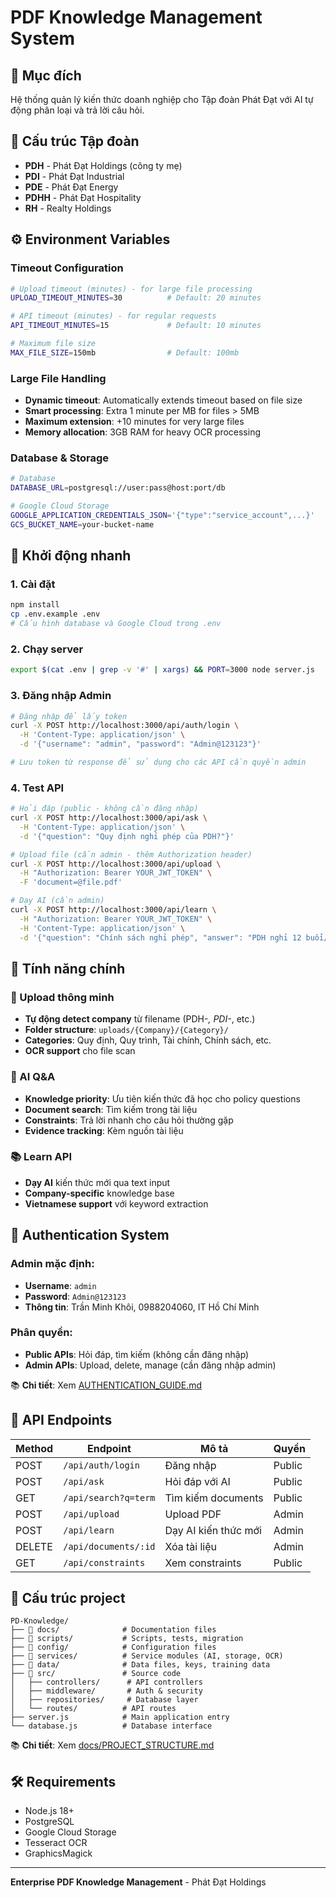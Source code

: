 # PDF Knowledge Management System

## 🎯 Mục đích
Hệ thống quản lý kiến thức doanh nghiệp cho Tập đoàn Phát Đạt với AI tự động phân loại và trả lời câu hỏi.

## 🏢 Cấu trúc Tập đoàn
- **PDH** - Phát Đạt Holdings (công ty mẹ)
- **PDI** - Phát Đạt Industrial  
- **PDE** - Phát Đạt Energy
- **PDHH** - Phát Đạt Hospitality
- **RH** - Realty Holdings

## ⚙️ Environment Variables

### Timeout Configuration
```bash
# Upload timeout (minutes) - for large file processing
UPLOAD_TIMEOUT_MINUTES=30          # Default: 20 minutes

# API timeout (minutes) - for regular requests  
API_TIMEOUT_MINUTES=15             # Default: 10 minutes

# Maximum file size
MAX_FILE_SIZE=150mb                # Default: 100mb
```

### Large File Handling
- **Dynamic timeout**: Automatically extends timeout based on file size
- **Smart processing**: Extra 1 minute per MB for files > 5MB
- **Maximum extension**: +10 minutes for very large files
- **Memory allocation**: 3GB RAM for heavy OCR processing

### Database & Storage
```bash
# Database
DATABASE_URL=postgresql://user:pass@host:port/db

# Google Cloud Storage  
GOOGLE_APPLICATION_CREDENTIALS_JSON='{"type":"service_account",...}'
GCS_BUCKET_NAME=your-bucket-name
```

## 🚀 Khởi động nhanh

### 1. Cài đặt
```bash
npm install
cp .env.example .env
# Cấu hình database và Google Cloud trong .env
```

### 2. Chạy server
```bash
export $(cat .env | grep -v '#' | xargs) && PORT=3000 node server.js
```

### 3. Đăng nhập Admin
```bash
# Đăng nhập để lấy token
curl -X POST http://localhost:3000/api/auth/login \
  -H 'Content-Type: application/json' \
  -d '{"username": "admin", "password": "Admin@123123"}'

# Lưu token từ response để sử dụng cho các API cần quyền admin
```

### 4. Test API
```bash
# Hỏi đáp (public - không cần đăng nhập)
curl -X POST http://localhost:3000/api/ask \
  -H 'Content-Type: application/json' \
  -d '{"question": "Quy định nghỉ phép của PDH?"}'

# Upload file (cần admin - thêm Authorization header)
curl -X POST http://localhost:3000/api/upload \
  -H "Authorization: Bearer YOUR_JWT_TOKEN" \
  -F 'document=@file.pdf'

# Dạy AI (cần admin)
curl -X POST http://localhost:3000/api/learn \
  -H "Authorization: Bearer YOUR_JWT_TOKEN" \
  -H 'Content-Type: application/json' \
  -d '{"question": "Chính sách nghỉ phép", "answer": "PDH nghỉ 12 buổi/năm"}'
```

## 🚀 Tính năng chính

### 📄 Upload thông minh
- **Tự động detect company** từ filename (PDH-*, PDI-*, etc.)
- **Folder structure**: `uploads/{Company}/{Category}/`
- **Categories**: Quy định, Quy trình, Tài chính, Chính sách, etc.
- **OCR support** cho file scan

### 🤖 AI Q&A
- **Knowledge priority**: Ưu tiên kiến thức đã học cho policy questions
- **Document search**: Tìm kiếm trong tài liệu
- **Constraints**: Trả lời nhanh cho câu hỏi thường gặp
- **Evidence tracking**: Kèm nguồn tài liệu

### 📚 Learn API
- **Dạy AI** kiến thức mới qua text input
- **Company-specific** knowledge base
- **Vietnamese support** với keyword extraction

## 🔐 Authentication System

### Admin mặc định:
- **Username**: `admin`
- **Password**: `Admin@123123`
- **Thông tin**: Trần Minh Khôi, 0988204060, IT Hồ Chí Minh

### Phân quyền:
- **Public APIs**: Hỏi đáp, tìm kiếm (không cần đăng nhập)
- **Admin APIs**: Upload, delete, manage (cần đăng nhập admin)

📚 **Chi tiết**: Xem [AUTHENTICATION_GUIDE.md](./AUTHENTICATION_GUIDE.md)

## 🔧 API Endpoints

| Method | Endpoint | Mô tả | Quyền |
|--------|----------|-------|-------|
| POST | `/api/auth/login` | Đăng nhập | Public |
| POST | `/api/ask` | Hỏi đáp với AI | Public |
| GET | `/api/search?q=term` | Tìm kiếm documents | Public |
| POST | `/api/upload` | Upload PDF | Admin |
| POST | `/api/learn` | Dạy AI kiến thức mới | Admin |
| DELETE | `/api/documents/:id` | Xóa tài liệu | Admin |
| GET | `/api/constraints` | Xem constraints | Public |

## 📁 Cấu trúc project
```
PD-Knowledge/
├── 📁 docs/              # Documentation files
├── 📁 scripts/           # Scripts, tests, migration
├── 📁 config/            # Configuration files
├── 📁 services/          # Service modules (AI, storage, OCR)
├── 📁 data/              # Data files, keys, training data
├── 📁 src/               # Source code
│   ├── controllers/      # API controllers
│   ├── middleware/       # Auth & security
│   ├── repositories/     # Database layer
│   └── routes/          # API routes
├── server.js            # Main application entry
└── database.js          # Database interface
```

📚 **Chi tiết**: Xem [docs/PROJECT_STRUCTURE.md](./docs/PROJECT_STRUCTURE.md)

## 🛠️ Requirements
- Node.js 18+
- PostgreSQL
- Google Cloud Storage
- Tesseract OCR
- GraphicsMagick

---
**Enterprise PDF Knowledge Management** - Phát Đạt Holdings 